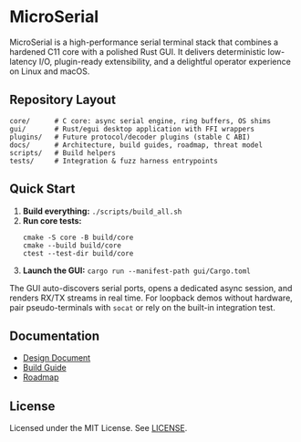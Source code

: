 # MicroSerial

MicroSerial is a high-performance serial terminal stack that combines a hardened C11 core with a polished Rust GUI. It delivers deterministic low-latency I/O, plugin-ready extensibility, and a delightful operator experience on Linux and macOS.

## Repository Layout

```
core/      # C core: async serial engine, ring buffers, OS shims
gui/       # Rust/egui desktop application with FFI wrappers
plugins/   # Future protocol/decoder plugins (stable C ABI)
docs/      # Architecture, build guides, roadmap, threat model
scripts/   # Build helpers
tests/     # Integration & fuzz harness entrypoints
```

## Quick Start

1. **Build everything:** `./scripts/build_all.sh`
2. **Run core tests:**
   ```
   cmake -S core -B build/core
   cmake --build build/core
   ctest --test-dir build/core
   ```
3. **Launch the GUI:** `cargo run --manifest-path gui/Cargo.toml`

The GUI auto-discovers serial ports, opens a dedicated async session, and renders RX/TX streams in real time. For loopback demos without hardware, pair pseudo-terminals with `socat` or rely on the built-in integration test.

## Documentation

* [Design Document](docs/design.md)
* [Build Guide](docs/build.md)
* [Roadmap](docs/roadmap.md)

## License

Licensed under the MIT License. See [LICENSE](LICENSE).
